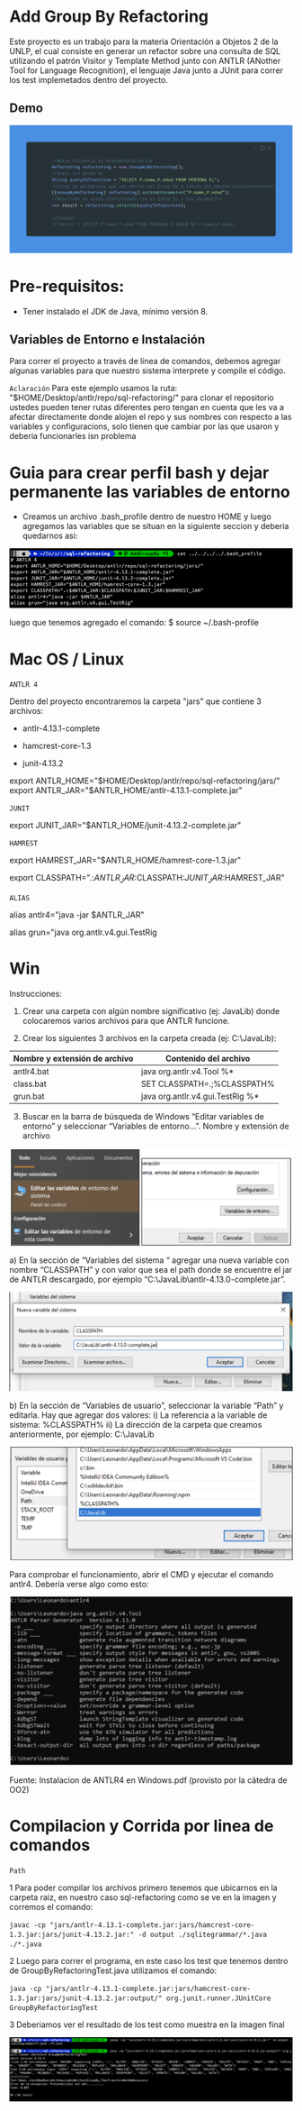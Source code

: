 
# Add Group By Refactoring

Este proyecto es un trabajo para la materia Orientación a Objetos 2 de la UNLP, el cual consiste en generar un refactor sobre una consulta de SQL utilizando el patrón Visitor y Template Method junto con ANTLR (ANother Tool for Language Recognition), el lenguaje Java junto a JUnit para correr los test implemetados dentro del proyecto.


## Demo

![App Screenshot](https://github.com/roo2-unlp/sql-refactoring/blob/AddGroupBy/img/Example1_Query_Transformed.png?raw=true)

# Pre-requisitos:
- Tener instalado el JDK de Java, mínimo versión 8.

## Variables de Entorno e Instalación

Para correr el proyecto a través de línea de comandos, debemos agregar algunas variables para que nuestro sistema interprete y compile el código.

`Aclaración`
 Para este ejemplo usamos la ruta: "$HOME/Desktop/antlr/repo/sql-refactoring/" para clonar el repositorio ustedes pueden tener rutas diferentes pero tengan en cuenta que les va a afectar directamente donde alojen el repo y sus nombres con respecto a las variables y configuracions, solo tienen que cambiar por las que usaron y deberia funcionarles isn problema

# Guia para crear perfil bash y dejar permanente las variables de entorno
- Creamos un archivo .bash_profile dentro de nuestro HOME y luego agregamos las variables que se situan en la siguiente seccion y deberia quedarnos asi:

![App Screenshot](https://github.com/roo2-unlp/sql-refactoring/blob/AddGroupBy/img/bash_profile_example.png?raw=true)

luego que tenemos agregado el comando: $ source ~/.bash-profile

# Mac OS / Linux

`ANTLR 4`

Dentro del proyecto encontraremos la carpeta "jars" que contiene 3 archivos:

- antlr-4.13.1-complete

- hamcrest-core-1.3

- junit-4.13.2

export ANTLR_HOME="$HOME/Desktop/antlr/repo/sql-refactoring/jars/"
export ANTLR_JAR="$ANTLR_HOME/antlr-4.13.1-complete.jar"

`JUNIT`

export JUNIT_JAR="$ANTLR_HOME/junit-4.13.2-complete.jar"

`HAMREST`

export HAMREST_JAR="$ANTLR_HOME/hamrest-core-1.3.jar"

export CLASSPATH=".:$ANTLR_JAR:$CLASSPATH:$JUNIT_JAR:$HAMREST_JAR"

`ALIAS`

alias antlr4="java -jar $ANTLR_JAR"

alias grun="java org.antlr.v4.gui.TestRig

# Win

Instrucciones:
1) Crear una carpeta con algún nombre significativo (ej: JavaLib) donde colocaremos
varios archivos para que ANTLR funcione.

2) Crear los siguientes 3 archivos en la carpeta creada (ej: C:\JavaLib):

Nombre y extensión de archivo | Contenido del archivo | 
--- | --- | 
antlr4.bat | java org.antlr.v4.Tool %* |
class.bat | SET CLASSPATH=.;%CLASSPATH% | 
grun.bat | java org.antlr.v4.gui.TestRig %* |

3) Buscar en la barra de búsqueda de Windows “Editar variables de entorno” y seleccionar “Variables de entorno...”.
Nombre y extensión de archivo

![App Screenshot](https://github.com/roo2-unlp/sql-refactoring/blob/AddGroupBy/img/setEnvVariables1.png?raw=true)

a) En la sección de “Variables del sistema “ agregar una nueva variable con nombre “CLASSPATH” y con valor que sea el path donde se encuentre el jar de ANTLR descargado, por ejemplo “C:\JavaLib\antlr-4.13.0-complete.jar”.

![App Screenshot](https://github.com/roo2-unlp/sql-refactoring/blob/AddGroupBy/img/setEnvVariables2.png?raw=true)

b) En la sección de “Variables de usuario”, seleccionar la variable “Path” y editarla. Hay que agregar dos valores:
i) La referencia a la variable de sistema: %CLASSPATH%
ii) La dirección de la carpeta que creamos anteriormente, por ejemplo:
C:\JavaLib

![App Screenshot](https://github.com/roo2-unlp/sql-refactoring/blob/AddGroupBy/img/setEnvVariables3.png?raw=true)

Para comprobar el funcionamiento, abrir el CMD y ejecutar el comando antlr4. Debería verse algo como esto:

![App Screenshot](https://github.com/roo2-unlp/sql-refactoring/blob/AddGroupBy/img/checkAntlr4.png?raw=true)

Fuente: Instalacion de ANTLR4 en Windows.pdf (provisto por la cátedra de OO2)

# Compilacion y Corrida por linea de comandos

`Path`

1 Para poder compilar los archivos primero tenemos que ubicarnos en la carpeta raiz, en nuestro caso sql-refactoring como se ve en la imagen
 y corremos el comando:
 
 `javac -cp "jars/antlr-4.13.1-complete.jar:jars/hamcrest-core-1.3.jar:jars/junit-4.13.2.jar:" -d output ./sqlitegrammar/*.java ./*.java`

2 Luego para correr el programa, en este caso los test que tenemos dentro de GroupByRefactoringTest.java utilizamos el comando:

`java -cp "jars/antlr-4.13.1-complete.jar:jars/hamcrest-core-1.3.jar:jars/junit-4.13.2.jar:output/" org.junit.runner.JUnitCore GroupByRefactoringTest`

3 Deberiamos ver el resultado de los test como muestra en la imagen final

![App Screenshot](https://github.com/roo2-unlp/sql-refactoring/blob/AddGroupBy/img/compile_running.png?raw=true)